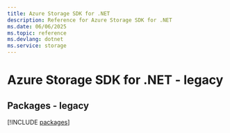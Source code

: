 ```yaml
---
title: Azure Storage SDK for .NET
description: Reference for Azure Storage SDK for .NET
ms.date: 06/06/2025
ms.topic: reference
ms.devlang: dotnet
ms.service: storage
---
```

# Azure Storage SDK for .NET - legacy
## Packages - legacy
[!INCLUDE [packages](storage-index.md)]